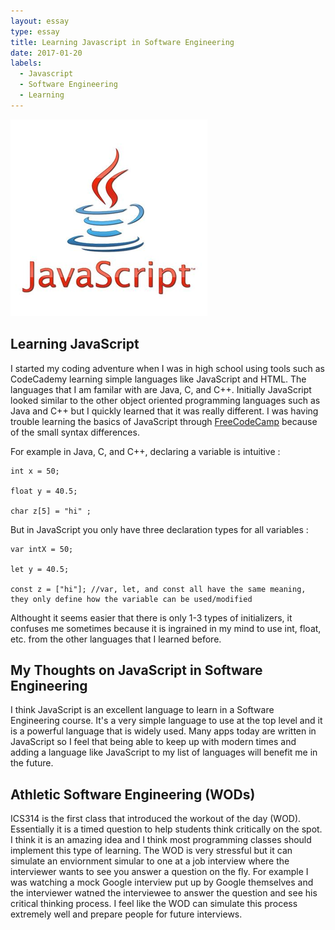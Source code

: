 ```yaml
---
layout: essay
type: essay
title: Learning Javascript in Software Engineering
date: 2017-01-20
labels:
  - Javascript
  - Software Engineering
  - Learning
---
```


<img class="ui medium left floated image" src="../images/javascript.png">

## Learning JavaScript

I started my coding adventure when I was in high school using tools such as CodeCademy learning simple languages like JavaScript and HTML. The languages that I am familar with are Java, C, and C++. Initially JavaScript looked similar to the other object oriented programming languages such as Java and C++ but I quickly learned that it was really different. I was having trouble learning the basics of JavaScript through [FreeCodeCamp](https://www.freecodecamp.com) because of the small syntax differences.

For example in Java, C, and C++, declaring a variable is intuitive :

```
int x = 50;

float y = 40.5;

char z[5] = "hi" ;

```

But in JavaScript you only have three declaration types for all variables :

```
var intX = 50;

let y = 40.5;

const z = ["hi"]; //var, let, and const all have the same meaning, they only define how the variable can be used/modified

```

Althought it seems easier that there is only 1-3 types of initializers, it confuses me sometimes because it is ingrained in my mind to use int, float, etc. from the other languages that I learned before.


## My Thoughts on JavaScript in Software Engineering

I think JavaScript is an excellent language to learn in a Software Engineering course. It's a very simple language to use at the top level and it is a powerful language that is widely used. Many apps today are written in JavaScript so I feel that being able to keep up with modern times and adding a language like JavaScript to my list of languages will benefit me in the future. 

## Athletic Software Engineering (WODs)

ICS314 is the first class that introduced the workout of the day (WOD). Essentially it is a timed question to help students think critically on the spot. I think it is an amazing idea and I think most programming classes should implement this type of learning. The WOD is very stressful but it can simulate an enviornment simular to one at a job interview where the interviewer wants to see you answer a question on the fly. For example I was watching a mock Google interview put up by Google themselves and the interviewer watned the interviewee to answer the question and see his critical thinking process. I feel like the WOD can simulate this process extremely well and prepare people for future interviews.

